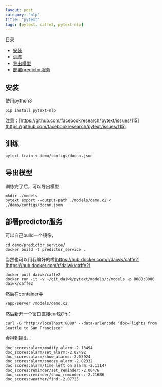 ```yaml
---
layout: post
category: "nlp"
title: "pytext"
tags: [pytext, caffe2, pytext-nlp]
---
```


目录

<!-- TOC -->

- [安装](#安装)
- [训练](#训练)
- [导出模型](#导出模型)
- [部署predictor服务](#部署predictor服务)

<!-- /TOC -->


## 安装

使用python3

```shell
pip install pytext-nlp
```

注意：[https://github.com/facebookresearch/pytext/issues/115](https://github.com/facebookresearch/pytext/issues/115)


## 训练

```shell
pytext train < demo/configs/docnn.json
```

## 导出模型

训练完了后，可以导出模型

```shell
mkdir ./models
pytext export --output-path ./models/demo.c2 < ./demo/configs/docnn.json
```

## 部署predictor服务


可以自己build一个镜像，

```shell
cd demo/predictor_service/
docker build -t predictor_service .
```

当然也可以用我编好的啦[https://hub.docker.com/r/daiwk/caffe2](https://hub.docker.com/r/daiwk/caffe2)

```shell
docker pull daiwk/caffe2
docker run -it -v ~/git_daiwk/pytext/models/:/models -p 8080:8080 daiwk/caffe2
```

然后在container中

```shell
/app/server /models/demo.c2
```

然后新开一个窗口直接curl就行：

```shell
curl -G "http://localhost:8080" --data-urlencode "doc=Flights from Seattle to San Francisco"
```

会得到输出：

```shell
doc_scores:alarm/modify_alarm:-2.13494
doc_scores:alarm/set_alarm:-2.02492
doc_scores:alarm/show_alarms:-2.05924
doc_scores:alarm/snooze_alarm:-2.02332
doc_scores:alarm/time_left_on_alarm:-2.11147
doc_scores:reminder/set_reminder:-2.00476
doc_scores:reminder/show_reminders:-2.21686
doc_scores:weather/find:-2.07725
```
